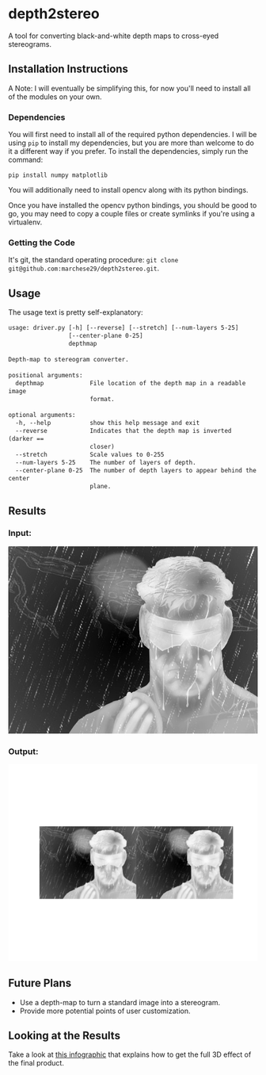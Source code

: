 # depth2stereo
A tool for converting black-and-white depth maps to cross-eyed stereograms.

## Installation Instructions
A Note: I will eventually be simplifying this, for now you'll need to install all of the modules on
your own.
### Dependencies
You will first need to install all of the required python dependencies.  I will be using `pip` to install my dependencies, but you are more than welcome to do it a different way if you prefer.  To install the dependencies, simply run the command:
```
pip install numpy matplotlib
```
You will additionally need to install opencv along with its python bindings.

Once you have installed the opencv python bindings, you should be good to go, you may need to copy a couple files or create symlinks if you're using a virtualenv.
### Getting the Code
It's git, the standard operating procedure: `git clone git@github.com:marchese29/depth2stereo.git`.

## Usage
The usage text is pretty self-explanatory:
```
usage: driver.py [-h] [--reverse] [--stretch] [--num-layers 5-25]
                 [--center-plane 0-25]
                 depthmap

Depth-map to stereogram converter.

positional arguments:
  depthmap             File location of the depth map in a readable image
                       format.

optional arguments:
  -h, --help           show this help message and exit
  --reverse            Indicates that the depth map is inverted (darker ==
                       closer)
  --stretch            Scale values to 0-255
  --num-layers 5-25    The number of layers of depth.
  --center-plane 0-25  The number of depth layers to appear behind the center
                       plane.

```

## Results
### Input:
![cyclops depth map](https://github.com/marchese29/depth2stereo/blob/master/examples/cyclops.jpg)
### Output:
![cyclops depth map](https://github.com/marchese29/depth2stereo/blob/master/examples/cyclops_result.png)

## Future Plans
* Use a depth-map to turn a standard image into a stereogram.
* Provide more potential points of user customization.

## Looking at the Results
Take a look at [this infographic](http://www.neilcreek.com/2008/02/28/how-to-see-3d-photos/) that explains how to get the full 3D effect of the final product.
